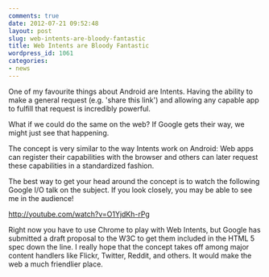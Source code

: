```yaml
---
comments: true
date: 2012-07-21 09:52:48
layout: post
slug: web-intents-are-bloody-fantastic
title: Web Intents are Bloody Fantastic
wordpress_id: 1061
categories:
- news
---
```


One of my favourite things about Android are Intents. Having the ability to make a general request (e.g. 'share this link') and allowing any capable app to fulfill that request is incredibly powerful.

What if we could do the same on the web? If Google gets their way, we might just see that happening.

The concept is very similar to the way Intents work on Android: Web apps can register their capabilities with the browser and others can later request these capabilities in a standardized fashion.

The best way to get your head around the concept is to watch the following Google I/O talk on the subject. If you look closely, you may be able to see me in the audience!

http://youtube.com/watch?v=O1YjdKh-rPg

Right now you have to use Chrome to play with Web Intents, but Google has submitted a draft proposal to the W3C to get them included in the HTML 5 spec down the line. I really hope that the concept takes off among major content handlers like Flickr, Twitter, Reddit, and others. It would make the web a much friendlier place.
